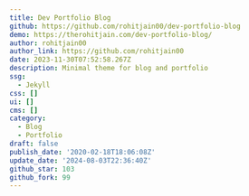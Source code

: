 ```yaml
---
title: Dev Portfolio Blog
github: https://github.com/rohitjain00/dev-portfolio-blog
demo: https://therohitjain.com/dev-portfolio-blog/
author: rohitjain00
author_link: https://github.com/rohitjain00
date: 2023-11-30T07:52:58.267Z
description: Minimal theme for blog and portfolio
ssg:
  - Jekyll
css: []
ui: []
cms: []
category:
  - Blog
  - Portfolio
draft: false
publish_date: '2020-02-18T18:06:08Z'
update_date: '2024-08-03T22:36:40Z'
github_star: 103
github_fork: 99
---
```


